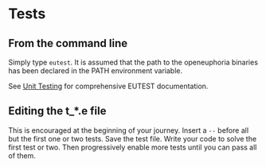 # Tests

## From the command line
 
Simply type `eutest`. It is assumed that the path to the openeuphoria binaries has been declared in the PATH environment variable.

See [Unit Testing][unit-testing] for comprehensive EUTEST documentation.
  
## Editing the t_*.e file
 
This is encouraged at the beginning of your journey. Insert a `--` before all but the first one or two tests. Save the test file. Write your code to solve the first test or two. Then progressively enable more tests until you can pass all of them.

[unit-testing]: https://openeuphoria.org/docs/eutest.html#_736_eutestunittesting
